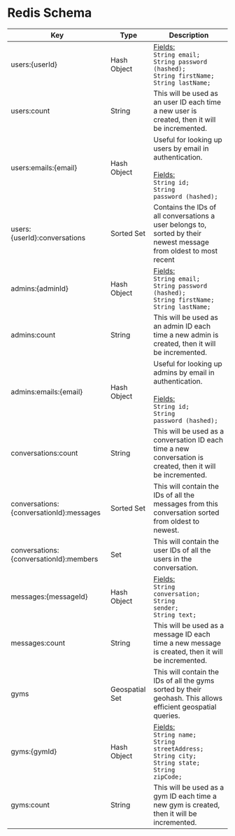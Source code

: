 # Redis Schema

| Key                                     | Type           | Description                                                                                                                            |
| --------------------------------------- | -------------- | -------------------------------------------------------------------------------------------------------------------------------------- |
| users:{userId}                          | Hash Object    | <u>Fields:</u><code><br>String email;<br>String password (hashed);<br>String firstName;<br>String lastName;</code>                     |
| users:count                             | String         | This will be used as an user ID each time a new user is created, then it will be incremented.                                          |
| users:emails:{email}                    | Hash Object    | Useful for looking up users by email in authentication.<br><br><u>Fields:</u><code><br>String id;<br>String password (hashed);</code>  |
| users:{userId}:conversations            | Sorted Set     | Contains the IDs of all conversations a user belongs to, sorted by their newest message from oldest to most recent                     |
| admins:{adminId}                        | Hash Object    | <u>Fields:</u><code><br>String email;<br>String password (hashed);<br>String firstName;<br>String lastName;</code>                     |
| admins:count                            | String         | This will be used as an admin ID each time a new admin is created, then it will be incremented.                                        |
| admins:emails:{email}                   | Hash Object    | Useful for looking up admins by email in authentication.<br><br><u>Fields:</u><code><br>String id;<br>String password (hashed);</code> |
| conversations:count                     | String         | This will be used as a conversation ID each time a new conversation is created, then it will be incremented.                           |
| conversations:{conversationId}:messages | Sorted Set     | This will contain the IDs of all the messages from this conversation sorted from oldest to newest.                                     |
| conversations:{conversationId}:members  | Set            | This will contain the user IDs of all the users in the conversation.                                                                   |
| messages:{messageId}                    | Hash Object    | <u>Fields:</u><code><br>String conversation;<br>String sender;<br>String text;</code>                                                  |
| messages:count                          | String         | This will be used as a message ID each time a new message is created, then it will be incremented.                                     |
| gyms                                    | Geospatial Set | This will contain the IDs of all the gyms sorted by their geohash. This allows efficient geospatial queries.                           |
| gyms:{gymId}                            | Hash Object    | <u>Fields:</u><code><br>String name;<br>String streetAddress;<br>String city;<br>String state;<br>String zipCode;</code>               |
| gyms:count                              | String         | This will be used as a gym ID each time a new gym is created, then it will be incremented.                                             |
